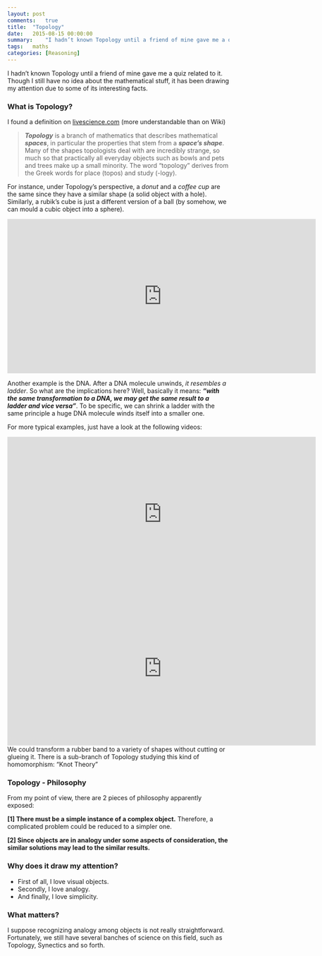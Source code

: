 ```yaml
---
layout: post
comments:	true
title:  "Topology"
date:   2015-08-15 00:00:00
summary:    "I hadn’t known Topology until a friend of mine gave me a quiz related to it. Though I still have no idea about the mathematical stuff, it has been drawing my attention due to some of its interesting facts..."
tags:   maths
categories:	[Reasoning]
---
```


I hadn’t known Topology until a friend of mine gave me a quiz related to it. Though I still have no idea about the mathematical stuff, it has been drawing my attention due to some of its interesting facts.

### What is Topology?

I found a definition on [livescience.com](https://www.livescience.com) (more understandable than on Wiki)

> ***Topology*** is a branch of mathematics that describes mathematical ***spaces***, in particular the properties that stem from a ***space’s shape***. Many of the shapes topologists deal with are incredibly strange, so much so that practically all everyday objects such as bowls and pets and trees make up a small minority. The word “topology” derives from the Greek words for place (topos) and study (-logy).

For instance, under Topology’s perspective, a *donut* and a *coffee cup* are the same since they have a similar shape (a solid object with a hole). Similarly, a rubik’s cube is just a different version of a ball (by somehow, we can mould a cubic object into a sphere).

<iframe width="700" height="350" src="https://www.youtube.com/embed/4iHjt2Ovqag" frameborder="0" gesture="media" allow="encrypted-media" allowfullscreen></iframe>

Another example is the DNA. After a DNA molecule unwinds, *it resembles a ladder*. So what are the implications here? Well, basically it means: ***“with the same transformation to a DNA, we may get the same result to a ladder and vice versa”***. To be specific, we can shrink a ladder with the same principle a huge DNA molecule winds itself into a smaller one.

For more typical examples, just have a look at the following videos:

<iframe width="700" height="350" src="https://www.youtube.com/embed/BVsIAa2XNKc" frameborder="0" gesture="media" allow="encrypted-media" allowfullscreen></iframe>

<iframe width="700" height="350" src="https://www.youtube.com/embed/oHGlDCo3eMk" frameborder="0" gesture="media" allow="encrypted-media" allowfullscreen></iframe>
<figcaption>We could transform a rubber band to a variety of shapes without cutting or glueing it. There is a sub-branch of Topology studying this kind of homomorphism: “Knot Theory”</figcaption>

### Topology - Philosophy

From my point of view, there are 2 pieces of philosophy apparently exposed:

**[1] There must be a simple instance of a complex object.** Therefore, a complicated problem could be reduced to a simpler one.

**[2] Since objects are in analogy under some aspects of consideration, the similar solutions may lead to the similar results.**

### Why does it draw my attention?

- First of all, I love visual objects.
- Secondly, I love analogy.
- And finally, I love simplicity.

### What matters?

I suppose recognizing analogy among objects is not really straightforward. Fortunately, we still have several banches of science on this field, such as Topology, Synectics and so forth.

